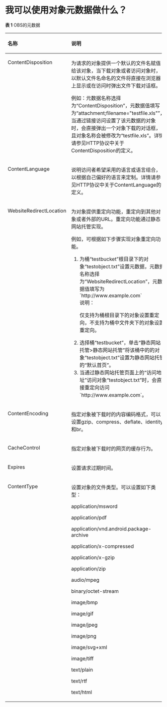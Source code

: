 # 我可以使用对象元数据做什么？<a name="obs_faq_0055"></a>

**表 1**  OBS的元数据

<a name="table72562444237"></a>
<table><thead align="left"><tr id="zh-cn_topic_0129289106_r40d16ee062c8406e9b4bfa133383394b"><th class="cellrowborder" valign="top" width="34.589999999999996%" id="mcps1.2.3.1.1"><p id="zh-cn_topic_0129289106_a5bcb1f27f2e6434482cec614651aa348"><a name="zh-cn_topic_0129289106_a5bcb1f27f2e6434482cec614651aa348"></a><a name="zh-cn_topic_0129289106_a5bcb1f27f2e6434482cec614651aa348"></a>名称</p>
</th>
<th class="cellrowborder" valign="top" width="65.41%" id="mcps1.2.3.1.2"><p id="zh-cn_topic_0129289106_a1298648fc238467db505e62d55dce601"><a name="zh-cn_topic_0129289106_a1298648fc238467db505e62d55dce601"></a><a name="zh-cn_topic_0129289106_a1298648fc238467db505e62d55dce601"></a>说明</p>
</th>
</tr>
</thead>
<tbody><tr id="zh-cn_topic_0129289106_raeaa496cd5104fc7993613258270efa7"><td class="cellrowborder" valign="top" width="34.589999999999996%" headers="mcps1.2.3.1.1 "><p id="zh-cn_topic_0129289106_a0372510a577b45d3bd87af2da191354b"><a name="zh-cn_topic_0129289106_a0372510a577b45d3bd87af2da191354b"></a><a name="zh-cn_topic_0129289106_a0372510a577b45d3bd87af2da191354b"></a>ContentDisposition</p>
</td>
<td class="cellrowborder" valign="top" width="65.41%" headers="mcps1.2.3.1.2 "><p id="zh-cn_topic_0129289106_ad2074dcb13754e11b486bc520171189d"><a name="zh-cn_topic_0129289106_ad2074dcb13754e11b486bc520171189d"></a><a name="zh-cn_topic_0129289106_ad2074dcb13754e11b486bc520171189d"></a>为请求的对象提供一个默认的文件名赋值给该对象，当下载对象或者访问对象时，以默认文件名命名的文件将直接在浏览器上显示或在访问时弹出文件下载对话框。</p>
<p id="zh-cn_topic_0129289106_ac05b69907c674bcab5c4494f2ebb3afe"><a name="zh-cn_topic_0129289106_ac05b69907c674bcab5c4494f2ebb3afe"></a><a name="zh-cn_topic_0129289106_ac05b69907c674bcab5c4494f2ebb3afe"></a>例如：元数据名称选择为“ContentDisposition”，元数据值填写为“attachment;filename="testfile.xls"”，当通过链接访问设置了该元数据的对象时，会直接弹出一个对象下载的对话框，且对象名称会被修改为“testfile.xls”。详情请参见HTTP协议中关于ContentDisposition的定义。</p>
</td>
</tr>
<tr id="zh-cn_topic_0129289106_r01c36a4b317a461293129ce020122bbe"><td class="cellrowborder" valign="top" width="34.589999999999996%" headers="mcps1.2.3.1.1 "><p id="zh-cn_topic_0129289106_zh-cn_topic_0047496338_p746994151941"><a name="zh-cn_topic_0129289106_zh-cn_topic_0047496338_p746994151941"></a><a name="zh-cn_topic_0129289106_zh-cn_topic_0047496338_p746994151941"></a>ContentLanguage</p>
</td>
<td class="cellrowborder" valign="top" width="65.41%" headers="mcps1.2.3.1.2 "><p id="zh-cn_topic_0129289106_p1366173895810"><a name="zh-cn_topic_0129289106_p1366173895810"></a><a name="zh-cn_topic_0129289106_p1366173895810"></a>说明访问者希望采用的语言或语言组合，以根据自己偏好的语言来定制。详情请参见HTTP协议中关于ContentLanguage的定义。</p>
</td>
</tr>
<tr id="zh-cn_topic_0129289106_r168517bc0acb475fb3e6f23add45cf70"><td class="cellrowborder" valign="top" width="34.589999999999996%" headers="mcps1.2.3.1.1 "><p id="zh-cn_topic_0129289106_a4aa323a101b640fe87e364b6212b51ce"><a name="zh-cn_topic_0129289106_a4aa323a101b640fe87e364b6212b51ce"></a><a name="zh-cn_topic_0129289106_a4aa323a101b640fe87e364b6212b51ce"></a>WebsiteRedirectLocation</p>
</td>
<td class="cellrowborder" valign="top" width="65.41%" headers="mcps1.2.3.1.2 "><p id="zh-cn_topic_0129289106_zh-cn_topic_0047496338_p297677011524"><a name="zh-cn_topic_0129289106_zh-cn_topic_0047496338_p297677011524"></a><a name="zh-cn_topic_0129289106_zh-cn_topic_0047496338_p297677011524"></a>为对象提供重定向功能，重定向到其他对象或者外部的URL。重定向功能通过静态网站托管实现。</p>
<p id="zh-cn_topic_0129289106_p293004410328"><a name="zh-cn_topic_0129289106_p293004410328"></a><a name="zh-cn_topic_0129289106_p293004410328"></a>例如，可根据如下步骤实现对象重定向功能。</p>
<a name="zh-cn_topic_0129289106_ol64035022103214"></a><a name="zh-cn_topic_0129289106_ol64035022103214"></a><ol id="zh-cn_topic_0129289106_ol64035022103214"><li>为桶“testbucket”根目录下的对象“testobject.txt”设置元数据，元数据名称选择为“WebsiteRedirectLocation”，元数据值填写为`http://www.example.com`<div class="note" id="zh-cn_topic_0129289106_note66951730103627"><a name="zh-cn_topic_0129289106_note66951730103627"></a><a name="zh-cn_topic_0129289106_note66951730103627"></a><span class="notetitle"> 说明： </span><div class="notebody"><p id="zh-cn_topic_0129289106_p65694662103627"><a name="zh-cn_topic_0129289106_p65694662103627"></a><a name="zh-cn_topic_0129289106_p65694662103627"></a>仅支持为桶根目录下的对象设置重定向，不支持为桶中文件夹下的对象设置重定向。</p>
</div></div>
</li><li>选择桶“testbucket”，单击“静态网站托管&gt;静态网站托管”将该桶中的的对象“testobject.txt”设置为静态网站托管的“默认首页”。</li><li>当通过静态网站托管页面上的“访问地址”访问对象“testobject.txt”时，会直接重定向访问`http://www.example.com`。</li></ol>
</td>
</tr>
<tr id="zh-cn_topic_0129289106_row1693347131513"><td class="cellrowborder" valign="top" width="34.589999999999996%" headers="mcps1.2.3.1.1 "><p id="zh-cn_topic_0129289106_p98743519161"><a name="zh-cn_topic_0129289106_p98743519161"></a><a name="zh-cn_topic_0129289106_p98743519161"></a>ContentEncoding</p>
</td>
<td class="cellrowborder" valign="top" width="65.41%" headers="mcps1.2.3.1.2 "><p id="zh-cn_topic_0129289106_p9875125141613"><a name="zh-cn_topic_0129289106_p9875125141613"></a><a name="zh-cn_topic_0129289106_p9875125141613"></a>指定对象被下载时的内容编码格式，可以设置gzip、compress、deflate、identity和br。</p>
</td>
</tr>
<tr id="zh-cn_topic_0129289106_row16550105011519"><td class="cellrowborder" valign="top" width="34.589999999999996%" headers="mcps1.2.3.1.1 "><p id="zh-cn_topic_0129289106_p108795510169"><a name="zh-cn_topic_0129289106_p108795510169"></a><a name="zh-cn_topic_0129289106_p108795510169"></a>CacheControl</p>
</td>
<td class="cellrowborder" valign="top" width="65.41%" headers="mcps1.2.3.1.2 "><p id="zh-cn_topic_0129289106_p148809571619"><a name="zh-cn_topic_0129289106_p148809571619"></a><a name="zh-cn_topic_0129289106_p148809571619"></a>指定对象被下载时的网页的缓存行为。</p>
</td>
</tr>
<tr id="zh-cn_topic_0129289106_row8711105710150"><td class="cellrowborder" valign="top" width="34.589999999999996%" headers="mcps1.2.3.1.1 "><p id="zh-cn_topic_0129289106_p198826515166"><a name="zh-cn_topic_0129289106_p198826515166"></a><a name="zh-cn_topic_0129289106_p198826515166"></a>Expires</p>
</td>
<td class="cellrowborder" valign="top" width="65.41%" headers="mcps1.2.3.1.2 "><p id="zh-cn_topic_0129289106_p38836541617"><a name="zh-cn_topic_0129289106_p38836541617"></a><a name="zh-cn_topic_0129289106_p38836541617"></a>设置请求过期时间。</p>
</td>
</tr>
<tr id="zh-cn_topic_0129289106_row149810548157"><td class="cellrowborder" valign="top" width="34.589999999999996%" headers="mcps1.2.3.1.1 "><p id="zh-cn_topic_0129289106_p168871452165"><a name="zh-cn_topic_0129289106_p168871452165"></a><a name="zh-cn_topic_0129289106_p168871452165"></a>ContentType</p>
</td>
<td class="cellrowborder" valign="top" width="65.41%" headers="mcps1.2.3.1.2 "><p id="zh-cn_topic_0129289106_p788817518165"><a name="zh-cn_topic_0129289106_p788817518165"></a><a name="zh-cn_topic_0129289106_p788817518165"></a>设置对象的文件类型。可以设置如下类型：</p>
<p id="zh-cn_topic_0129289106_p736134802719"><a name="zh-cn_topic_0129289106_p736134802719"></a><a name="zh-cn_topic_0129289106_p736134802719"></a>application/msword</p>
<p id="zh-cn_topic_0129289106_p33634812716"><a name="zh-cn_topic_0129289106_p33634812716"></a><a name="zh-cn_topic_0129289106_p33634812716"></a>application/pdf</p>
<p id="zh-cn_topic_0129289106_p1736114842720"><a name="zh-cn_topic_0129289106_p1736114842720"></a><a name="zh-cn_topic_0129289106_p1736114842720"></a>application/vnd.android.package-archive</p>
<p id="zh-cn_topic_0129289106_p836164812273"><a name="zh-cn_topic_0129289106_p836164812273"></a><a name="zh-cn_topic_0129289106_p836164812273"></a>application/x-compressed</p>
<p id="zh-cn_topic_0129289106_p123614802715"><a name="zh-cn_topic_0129289106_p123614802715"></a><a name="zh-cn_topic_0129289106_p123614802715"></a>application/x-gzip</p>
<p id="zh-cn_topic_0129289106_p43611484276"><a name="zh-cn_topic_0129289106_p43611484276"></a><a name="zh-cn_topic_0129289106_p43611484276"></a>application/zip</p>
<p id="zh-cn_topic_0129289106_p2361848192710"><a name="zh-cn_topic_0129289106_p2361848192710"></a><a name="zh-cn_topic_0129289106_p2361848192710"></a>audio/mpeg</p>
<p id="zh-cn_topic_0129289106_p73634813276"><a name="zh-cn_topic_0129289106_p73634813276"></a><a name="zh-cn_topic_0129289106_p73634813276"></a>binary/octet-stream</p>
<p id="zh-cn_topic_0129289106_p163654852717"><a name="zh-cn_topic_0129289106_p163654852717"></a><a name="zh-cn_topic_0129289106_p163654852717"></a>image/bmp</p>
<p id="zh-cn_topic_0129289106_p1336848152710"><a name="zh-cn_topic_0129289106_p1336848152710"></a><a name="zh-cn_topic_0129289106_p1336848152710"></a>image/gif</p>
<p id="zh-cn_topic_0129289106_p03694814274"><a name="zh-cn_topic_0129289106_p03694814274"></a><a name="zh-cn_topic_0129289106_p03694814274"></a>image/jpeg</p>
<p id="zh-cn_topic_0129289106_p8366484276"><a name="zh-cn_topic_0129289106_p8366484276"></a><a name="zh-cn_topic_0129289106_p8366484276"></a>image/png</p>
<p id="zh-cn_topic_0129289106_p1536648172713"><a name="zh-cn_topic_0129289106_p1536648172713"></a><a name="zh-cn_topic_0129289106_p1536648172713"></a>image/svg+xml</p>
<p id="zh-cn_topic_0129289106_p153604811271"><a name="zh-cn_topic_0129289106_p153604811271"></a><a name="zh-cn_topic_0129289106_p153604811271"></a>image/tiff</p>
<p id="zh-cn_topic_0129289106_p12368485277"><a name="zh-cn_topic_0129289106_p12368485277"></a><a name="zh-cn_topic_0129289106_p12368485277"></a>text/plain</p>
<p id="zh-cn_topic_0129289106_p03674822712"><a name="zh-cn_topic_0129289106_p03674822712"></a><a name="zh-cn_topic_0129289106_p03674822712"></a>text/rtf</p>
<p id="zh-cn_topic_0129289106_p11107101416919"><a name="zh-cn_topic_0129289106_p11107101416919"></a><a name="zh-cn_topic_0129289106_p11107101416919"></a>text/html</p>
</td>
</tr>
</tbody>
</table>

